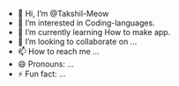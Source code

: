 - 👋 Hi, I’m @Takshil-Meow
- 👀 I’m interested in Coding-languages.
- 🌱 I’m currently learning How to make app.
- 💞️ I’m looking to collaborate on ...
- 📫 How to reach me ...
- 😄 Pronouns: ...
- ⚡ Fun fact: ...

<!---
Takshil-Meow/Takshil-Meow is a ✨ special ✨ repository because its `README.md` (this file) appears on your GitHub profile.
You can click the Preview link to take a look at your changes.
--->
